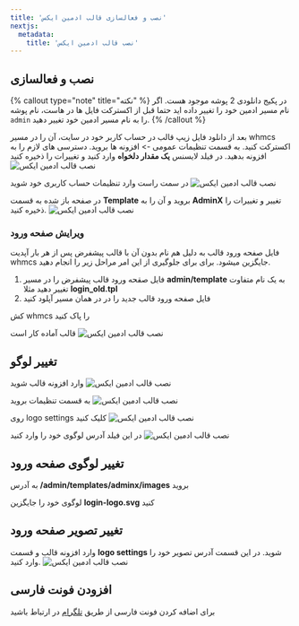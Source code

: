```yaml
---
title: 'نصب و فعالسازی قالب ادمین ایکس'
nextjs:
  metadata:
    title: 'نصب قالب ادمین ایکس'
---
```


## نصب و فعالسازی

{% callout type="note" title="نکته" %}
در پکیج دانلودی 2 پوشه موجود هست. اگر نام مسیر ادمین خود را تغییر داده اید حتما قبل از اکسترکت فایل ها در هاست، نام پوشه `admin` را به نام مسیر ادمین خود تغییر دهید.
{% /callout %}

بعد از دانلود فایل زیپ قالب در حساب کاربر خود در سایت، آن را در مسیر whmcs اکسترکت کنید.
به قسمت تنظیمات عمومی -> افزونه ها بروید. دسترسی های لازم را به افزونه بدهید. در فیلد لایسنس **یک مقدار دلخواه** وارد کنید و تغییرات را ذخیره کنید
![نصب قالب ادمین ایکس](/adminx/adminx-install-activate.png)

در سمت راست وارد تنظیمات حساب کاربری خود شوید
![نصب قالب ادمین ایکس](/adminx/adminx-install-activate-2.png)

در صفحه باز شده به قسمت **Template** بروید و آن را به **AdminX** تغییر و تغییرات را ذخیره کنید.
![نصب قالب ادمین ایکس](/adminx/adminx-install-activate-3.png)

### ویرایش صفحه ورود

فایل صفحه ورود قالب به دلیل هم نام بدون آن با قالب پیشفرض پس از هر بار آپدیت whmcs جایگزین میشود. برای برای جلوگیری از این امر مراحل زیر را انجام دهید.

1. فایل صقحه ورود قالب پیشفرض را در مسیر **admin/template** به یک نام متفاوت تغییر دهید مثلا **login_old.tpl**
2. فایل صفحه ورود قالب جدید را در در همان مسیر آپلود کنید

کش whmcs را پاک کنید

قالب آماده کار است
![نصب قالب ادمین ایکس](/adminx/adminx-install-activate-4.png)

## تغییر لوگو

وارد افزونه قالب شوید
![نصب قالب ادمین ایکس](/adminx/adminx-change-logo.png)

به قسمت تنظیمات بروید
![نصب قالب ادمین ایکس](/adminx/adminx-change-logo-2.png)

روی logo settings کلیک کنید
![نصب قالب ادمین ایکس](/adminx/adminx-change-logo-3.png)

در این فیلد آدرس لوگوی خود را وارد کنید
![نصب قالب ادمین ایکس](/adminx/adminx-change-logo-4.png)

## تغییر لوگوی صفحه ورود

به آدرس **/admin/templates/adminx/images** بروید

لوگوی خود را جایگزین **login-logo.svg** کنید

## تغییر تصویر صفحه ورود

وارد افزونه قالب و قسمت **logo settings** شوید. در این قسمت آدرس تصویر خود را وارد کنید.
![نصب قالب ادمین ایکس](/adminx/adminx.png)

## افزودن فونت فارسی

برای اضافه کردن فونت فارسی از طریق [تلگرام](tg://resolve?domain=frontmstr) در ارتباط باشید
